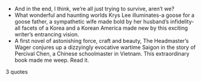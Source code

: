  - And in the end, I think, we’re all just trying to survive, aren’t we?
 - What wonderful and haunting worlds Krys Lee illuminates-a goose for a goose father, a sympathetic wife made bold by her husband’s infidelity- all facets of a Korea and a Korean America made new by this exciting writer’s entrancing vision.
 - A first novel of astonishing force, craft and beauty, The Headmaster’s Wager conjures up a dizzyingly evocative wartime Saigon in the story of Percival Chen, a Chinese schoolmaster in Vietnam. This extraordinary book made me weep. Read it.

3 quotes